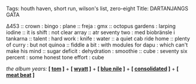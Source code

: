 Tags: houth haven, short run, wilson's list, zero-eight
Title: DARTANJANGS GATA
  
∆453 :: crown : bingo : plane :: freja : gmx :: octopus gardens : larping iodine :: it is shift : not clear array :: atr seventy two : med biobränsle i tankarna :: talent : hard work : knife : water :: a quiet cab ride home :: plenty of curry : but not quinoa :: fiddle a bit : with modules for dapu : which can't make his mind :: sugar deficit : dehydration : smoothie :: cube : seventy six percent : some honest tone effort : cube
  
_the album years:_ **[ [tom](https://rateyourmusic.com/release/album/tom-waits/bone-machine/) ]** + **[ [wyatt](https://rateyourmusic.com/release/album/robert-wyatt/dondestan/) ]** + **[ [blue nile](https://rateyourmusic.com/release/album/the-blue-nile/a-walk-across-the-rooftops/) ]** + **[ [consolidated](https://rateyourmusic.com/release/album/consolidated/play-more-music/) ]** + **[ [meat beat](https://rateyourmusic.com/release/album/meat-beat-manifesto/satyricon/) ]**
